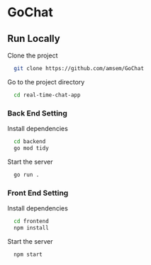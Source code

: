 # GoChat

## Run Locally

Clone the project

```bash
  git clone https://github.com/amsem/GoChat
```

Go to the project directory

```bash
  cd real-time-chat-app
```

### Back End Setting

Install dependencies

```bash
  cd backend
  go mod tidy
```

Start the server

```bash
  go run .
```

### Front End Setting

Install dependencies

```bash
  cd frontend
  npm install
```

Start the server

```bash
  npm start
```
